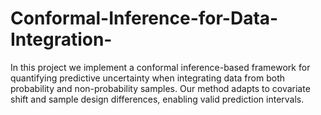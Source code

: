 # Conformal-Inference-for-Data-Integration-
In this project we implement a conformal inference-based framework for quantifying predictive uncertainty when integrating data from both probability and non-probability samples. Our method adapts to covariate shift and sample design differences, enabling valid prediction intervals. 

